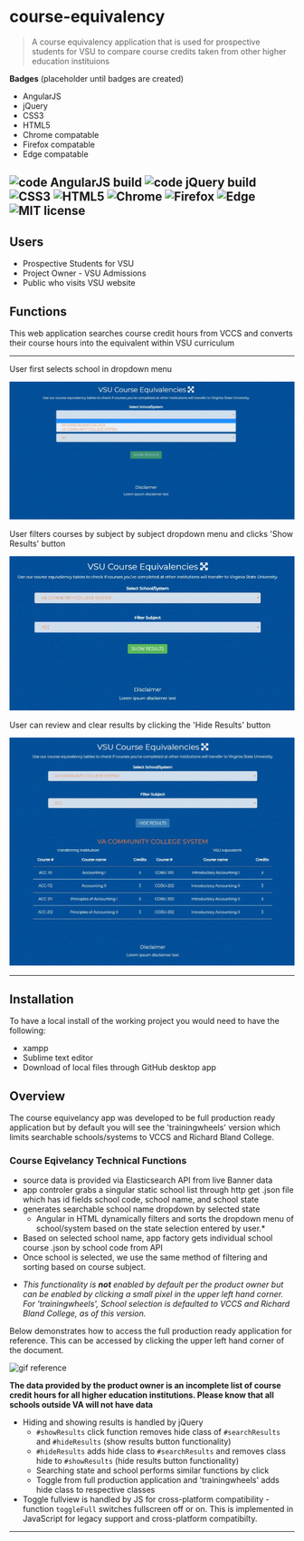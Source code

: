 # course-equivalency
> A course equivalency application that is used for prospective students
> for VSU to compare course credits taken from other higher education instituions

**Badges** (placeholder until badges are created)
- AngularJS
- jQuery
- CSS3
- HTML5
- Chrome compatable
- Firefox compatable
- Edge compatable

![code AngularJS build](https://img.shields.io/badge/build-AngularJS-brightgreen) 
![code jQuery build](https://img.shields.io/badge/build-jQuery-brightgreen)
![CSS3](https://img.shields.io/badge/build-CSS3-yellowgreen)
![HTML5](https://img.shields.io/badge/build-HTML5-yellowgreen)
![Chrome](https://img.shields.io/badge/Chrome-compatable-green)
![Firefox](https://img.shields.io/badge/Firefox-compatable-green)
![Edge](https://img.shields.io/badge/Edge-compatable-green)
![MIT license](https://img.shields.io/badge/license-mit-blue)
---

## Users
- Prospective Students for VSU
- Project Owner - VSU Admissions
- Public who visits VSU website

## Functions
This web application searches course credit hours from VCCS and converts their course hours into the equivalent within VSU curriculum

---

User first selects school in dropdown menu

![select school](screenshots-readme/select-school-dropdown.JPG)

User filters courses by subject by subject dropdown menu and clicks 'Show Results' button

![select subject show results](screenshots-readme/select-subject-show-results-button.JPG)

User can review and clear results by clicking the 'Hide Results' button

![results list](screenshots-readme/show-results-list.JPG)

---

## Installation

To have a local install of the working project you would need to have the following:

- xampp
- Sublime text editor
- Download of local files through GitHub desktop app


## Overview

The course equivelancy app was developed to be full production ready application but by default you will see the 'trainingwheels' version which limits searchable schools/systems to VCCS and Richard Bland College.  


### Course Eqivelancy Technical Functions
- source data is provided via Elasticsearch API from live Banner data
- app controler grabs a singular static school list through http get .json file which has id fields school code, school name, and school state
- generates searchable school name dropdown by selected state
  - Angular in HTML dynamically filters and sorts the dropdown menu of school/system based on the state selection entered by user.*  
- Based on selected school name, app factory gets individual school course .json by school code from API
- Once school is selected, we use the same method of filtering and sorting based on course subject.

* *This functionality is **not** enabled by default per the product owner but can be enabled by clicking a small pixel in the upper left hand corner.  For 'trainingwheels', School selection is defaulted to VCCS and Richard Bland College, as of this version.*

Below demonstrates how to access the full production ready application for reference.  This can be accessed by clicking the upper left hand corner of the document. 

![gif reference](http://g.recordit.co/GqvLzFwNOA.gif)

**The data provided by the product owner is an incomplete list of course credit hours for all higher education institutions.  Please know that all schools outside VA will not have data**

- Hiding and showing results is handled by jQuery
   - `#showResults` click function removes hide class of `#searchResults` and `#hideResults` (show results button functionality)
   - `#hideResults` adds hide class to `#searchResults` and removes class hide to `#showResults` (hide results button functionality)
   - Searching state and school performs similar functions by click
   - Toggle from full production application and 'trainingwheels' adds hide class to respective classes
- Toggle fullview is handled by JS for cross-platform compatibility
	-function `toggleFull` switches fullscreen off or on.  This is implemented in JavaScript for legacy support and cross-platform compatibilty.

---
